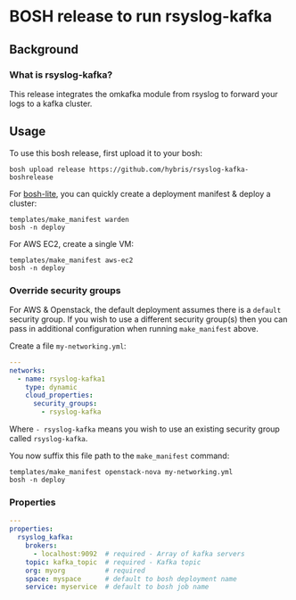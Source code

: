BOSH release to run rsyslog-kafka
=======================

Background
----------

### What is rsyslog-kafka?

This release integrates the omkafka module from rsyslog to forward your logs to a kafka cluster.

Usage
-----

To use this bosh release, first upload it to your bosh:

```
bosh upload release https://github.com/hybris/rsyslog-kafka-boshrelease
```

For [bosh-lite](https://github.com/cloudfoundry/bosh-lite), you can quickly create a deployment manifest & deploy a cluster:

```
templates/make_manifest warden
bosh -n deploy
```

For AWS EC2, create a single VM:

```
templates/make_manifest aws-ec2
bosh -n deploy
```

### Override security groups

For AWS & Openstack, the default deployment assumes there is a `default` security group. If you wish to use a different security group(s) then you can pass in additional configuration when running `make_manifest` above.

Create a file `my-networking.yml`:

```yaml
---
networks:
  - name: rsyslog-kafka1
    type: dynamic
    cloud_properties:
      security_groups:
        - rsyslog-kafka
```

Where `- rsyslog-kafka` means you wish to use an existing security group called `rsyslog-kafka`.

You now suffix this file path to the `make_manifest` command:

```
templates/make_manifest openstack-nova my-networking.yml
bosh -n deploy
```

### Properties

```yaml
---
properties:
  rsyslog_kafka:
    brokers:
      - localhost:9092  # required - Array of kafka servers
    topic: kafka_topic  # required - Kafka topic
    org: myorg          # required
    space: myspace      # default to bosh deployment name
    service: myservice  # default to bosh job name
```
